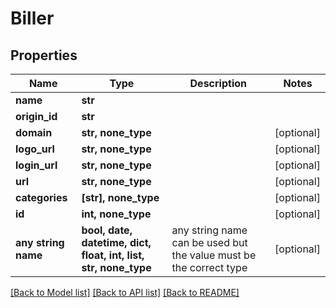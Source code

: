 # Biller


## Properties
Name | Type | Description | Notes
------------ | ------------- | ------------- | -------------
**name** | **str** |  | 
**origin_id** | **str** |  | 
**domain** | **str, none_type** |  | [optional] 
**logo_url** | **str, none_type** |  | [optional] 
**login_url** | **str, none_type** |  | [optional] 
**url** | **str, none_type** |  | [optional] 
**categories** | **[str], none_type** |  | [optional] 
**id** | **int, none_type** |  | [optional] 
**any string name** | **bool, date, datetime, dict, float, int, list, str, none_type** | any string name can be used but the value must be the correct type | [optional]

[[Back to Model list]](../README.md#documentation-for-models) [[Back to API list]](../README.md#documentation-for-api-endpoints) [[Back to README]](../README.md)


